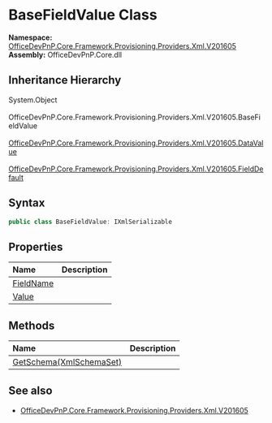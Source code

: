 # BaseFieldValue Class
  

**Namespace:** [OfficeDevPnP.Core.Framework.Provisioning.Providers.Xml.V201605](OfficeDevPnP.Core.Framework.Provisioning.Providers.Xml.V201605.md)  
**Assembly:** OfficeDevPnP.Core.dll  
## Inheritance Hierarchy
System.Object  
&ensp;OfficeDevPnP.Core.Framework.Provisioning.Providers.Xml.V201605.BaseFieldValue  
&emsp;[OfficeDevPnP.Core.Framework.Provisioning.Providers.Xml.V201605.DataValue](OfficeDevPnP.Core.Framework.Provisioning.Providers.Xml.V201605.DataValue.md)  
&emsp;[OfficeDevPnP.Core.Framework.Provisioning.Providers.Xml.V201605.FieldDefault](OfficeDevPnP.Core.Framework.Provisioning.Providers.Xml.V201605.FieldDefault.md)  
## Syntax
```C#
public class BaseFieldValue: IXmlSerializable
```
## Properties
|**Name**|**Description**|
|:-----|:-----|
| [FieldName](OfficeDevPnP.Core.Framework.Provisioning.Providers.Xml.V201605.BaseFieldValue.FieldName.md) | 
| [Value](OfficeDevPnP.Core.Framework.Provisioning.Providers.Xml.V201605.BaseFieldValue.Value.md) | 
## Methods
|**Name**|**Description**|
|:-----|:-----|
| [GetSchema(XmlSchemaSet)](OfficeDevPnP.Core.Framework.Provisioning.Providers.Xml.V201605.BaseFieldValue.b4f30151.md) | 
## See also
- [OfficeDevPnP.Core.Framework.Provisioning.Providers.Xml.V201605](OfficeDevPnP.Core.Framework.Provisioning.Providers.Xml.V201605.md)
